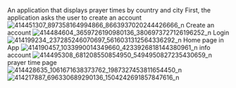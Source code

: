 An application that displays prayer times by country and city
First, the application asks the user to create an account
![414451307_897358164994866_8663937020244426666_n](https://github.com/Mohammadhalhuli/Assignment2/assets/76239310/009bae53-79ee-45d5-b26a-aae94c43609a)
Create an account
![414484604_3659726190980136_3806973727126196252_n](https://github.com/Mohammadhalhuli/Assignment2/assets/76239310/62b35384-21fa-4818-9b2e-3ac8f09d6a78)
Login
![414199234_237285246070697_5616031312564336292_n](https://github.com/Mohammadhalhuli/Assignment2/assets/76239310/f63aae66-7dab-4aa3-be05-49b35e15ba27)
Home page in App
![414190457_1033990014349660_4233926818144380961_n](https://github.com/Mohammadhalhuli/Assignment2/assets/76239310/e6c1ba9a-dca6-442e-aba9-83ddf1a83efb)
info account
![414495308_681208550854950_5494950827235430659_n](https://github.com/Mohammadhalhuli/Assignment2/assets/76239310/fe8279b9-9c20-412b-8a5e-6629d42dcc6a)
prayer time page 
![414428635_1061671638373762_1987327453811654450_n](https://github.com/Mohammadhalhuli/Assignment2/assets/76239310/3973c3f2-3d79-4712-8667-070425182433)![414217887_696330689290136_1504242691857847616_n](https://github.com/Mohammadhalhuli/Assignment2/assets/76239310/14ee1a10-5042-4e44-a45b-5dc4a42a6df3)

